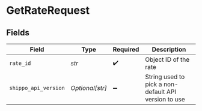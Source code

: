 # GetRateRequest


## Fields

| Field                                                | Type                                                 | Required                                             | Description                                          |
| ---------------------------------------------------- | ---------------------------------------------------- | ---------------------------------------------------- | ---------------------------------------------------- |
| `rate_id`                                            | *str*                                                | :heavy_check_mark:                                   | Object ID of the rate                                |
| `shippo_api_version`                                 | *Optional[str]*                                      | :heavy_minus_sign:                                   | String used to pick a non-default API version to use |